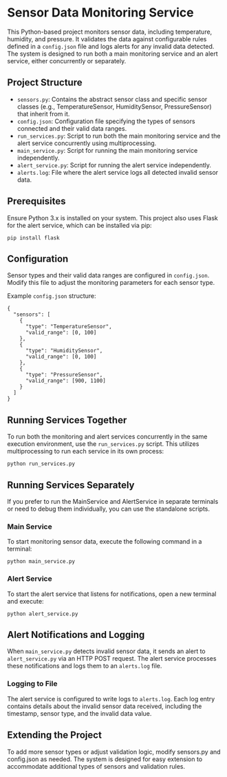 # Sensor Data Monitoring Service
This Python-based project monitors sensor data, including temperature, humidity, and pressure. It validates the data against configurable rules defined in a `config.json` file and logs alerts for any invalid data detected. The system is designed to run both a main monitoring service and an alert service, either concurrently or separately.

## Project Structure
* `sensors.py`: Contains the abstract sensor class and specific sensor classes (e.g., TemperatureSensor, HumiditySensor, PressureSensor) that inherit from it.
* `config.json`: Configuration file specifying the types of sensors connected and their valid data ranges.
* `run_services.py`: Script to run both the main monitoring service and the alert service concurrently using multiprocessing.
* `main_service.py`: Script for running the main monitoring service independently.
* `alert_service.py`: Script for running the alert service independently.
* `alerts.log`: File where the alert service logs all detected invalid sensor data.
## Prerequisites
Ensure Python 3.x is installed on your system. This project also uses Flask for the alert service, which can be installed via pip:
```
pip install flask
```
## Configuration
Sensor types and their valid data ranges are configured in `config.json`. Modify this file to adjust the monitoring parameters for each sensor type.

Example `config.json` structure:

```
{
  "sensors": [
    {
      "type": "TemperatureSensor",
      "valid_range": [0, 100]
    },
    {
      "type": "HumiditySensor",
      "valid_range": [0, 100]
    },
    {
      "type": "PressureSensor",
      "valid_range": [900, 1100]
    }
  ]
}
```
## Running Services Together
To run both the monitoring and alert services concurrently in the same execution environment, use the `run_services.py` script. This utilizes multiprocessing to run each service in its own process:
```
python run_services.py
```
## Running Services Separately
If you prefer to run the MainService and AlertService in separate terminals or need to debug them individually, you can use the standalone scripts.

### Main Service
To start monitoring sensor data, execute the following command in a terminal:
```
python main_service.py
```
### Alert Service
To start the alert service that listens for notifications, open a new terminal and execute:
```
python alert_service.py
```

## Alert Notifications and Logging
When `main_service.py` detects invalid sensor data, it sends an alert to `alert_service.py` via an HTTP POST request. The alert service processes these notifications and logs them to an `alerts.log` file.

### Logging to File
The alert service is configured to write logs to `alerts.log`. Each log entry contains details about the invalid sensor data received, including the timestamp, sensor type, and the invalid data value.

## Extending the Project
To add more sensor types or adjust validation logic, modify sensors.py and config.json as needed. The system is designed for easy extension to accommodate additional types of sensors and validation rules.


